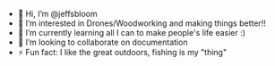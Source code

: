 - 👋 Hi, I’m @jeffsbloom
- 👀 I’m interested in Drones/Woodworking and making things better!!
- 🌱 I’m currently learning all I can to make people's life easier :)
- 💞️ I’m looking to collaborate on documentation
- ⚡ Fun fact: I like the great outdoors, fishing is my "thing"

<!---
jeffsbloom/jeffsbloom is a ✨ special ✨ repository because its `README.md` (this file) appears on your GitHub profile.
You can click the Preview link to take a look at your changes.
--->
